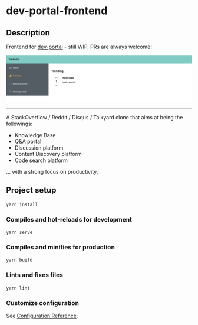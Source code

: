 # dev-portal-frontend

## Description

Frontend for [dev-portal](https://github.com/denysvitali/dev-portal) - still WIP.
PRs are always welcome!

![dev-portal-intro](./docs/pictures/intro-1.png)

---

A StackOverflow / Reddit / Disqus / Talkyard clone that aims at being the followings:

- Knowledge Base
- Q&A portal
- Discussion platform
- Content Discovery platform
- Code search platform

... with a strong focus on productivity.


## Project setup
```
yarn install
```

### Compiles and hot-reloads for development
```
yarn serve
```

### Compiles and minifies for production
```
yarn build
```

### Lints and fixes files
```
yarn lint
```

### Customize configuration
See [Configuration Reference](https://cli.vuejs.org/config/).
